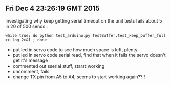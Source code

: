## Fri Dec  4 23:26:19 GMT 2015

investigating why keep getting serial timeout on the unit tests
 fails about 5 in 20 of 500 sends :

    while true; do python test_arduino.py TestBuffer.test_keep_buffer_full >> log 2>&1 ; done
* put led in servo code to see how much space is left, plenty
* put led in servo code serial read, find that when it fails the servo doesn't get it's message
* commented out sserial stuff, starst working
* uncomment, fails
* change TX pin from A5 to A4, seems to start working again??!!
